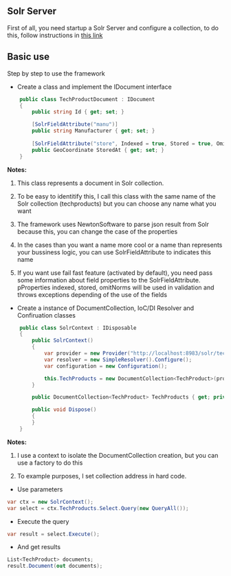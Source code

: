 ## Solr Server
First of all, you need startup a Solr Server and configure a collection, to do this, follow instructions in [this link](https://github.com/solr-express/solr-express/blob/master/SolrExpress.Solr5.IntegrationTests/read.md)

## Basic use

Step by step to use the framework

* Create a class and implement the IDocument interface

```csharp
	public class TechProductDocument : IDocument
    {
        public string Id { get; set; }

        [SolrFieldAttribute("manu")]
        public string Manufacturer { get; set; }
		
		[SolrFieldAttribute("store", Indexed = true, Stored = true, OmitNorms = true)]
        public GeoCoordinate StoredAt { get; set; }
	}
```

**Notes:**

1. This class represents a document in Solr collection.

2. To be easy to identitify this, I call this class with the same name of the Solr collection (techproducts) 
	but you can choose any name what you want

3. The framework uses NewtonSoftware to parse json result from Solr because this, you can change the case of the properties

4. In the cases than you want a name more cool or a name than represents your bussiness logic, you can use SolrFieldAttribute to indicates this name

5. If you want use fail fast feature (activated by default), you need pass some information about field properties to the SolrFieldAttribute.
	pProperties indexed, stored, omitNorms will be used in validation and throws exceptions depending of the use of the fields

* Create a instance of DocumentCollection, IoC/DI Resolver and Confiruation classes

```csharp
    public class SolrContext : IDisposable
    {
        public SolrContext()
        {
            var provider = new Provider("http://localhost:8983/solr/techproducts");
            var resolver = new SimpleResolver().Configure();
            var configuration = new Configuration();

            this.TechProducts = new DocumentCollection<TechProduct>(provider, resolver, configuration);
        }

        public DocumentCollection<TechProduct> TechProducts { get; private set; }

        public void Dispose()
        {
        }
    }
```
**Notes:**

1. I use a context to isolate the DocumentCollection creation, but you can use a factory to do this

2. To example purposes, I set collection address in hard code.

* Use parameters

```csharp
var ctx = new SolrContext();
var select = ctx.TechProducts.Select.Query(new QueryAll());
```

* Execute the query

```csharp
var result = select.Execute();
```

* And get results

```csharp
List<TechProduct> documents;
result.Document(out documents);
```